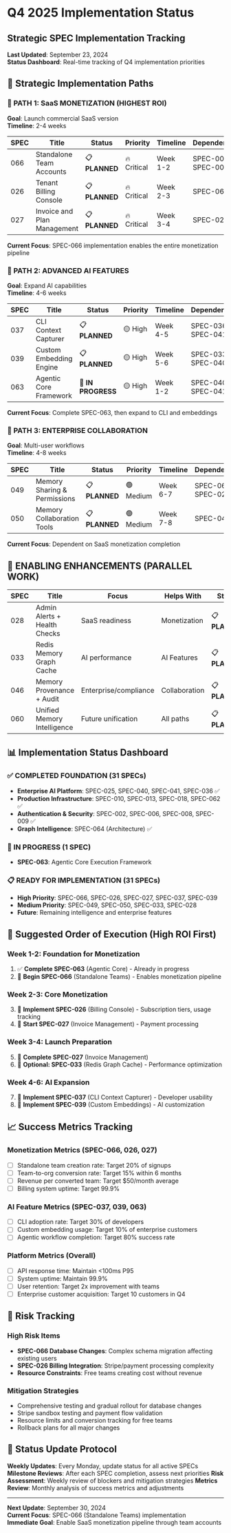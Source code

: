 # Q4 2025 Implementation Status
## Strategic SPEC Implementation Tracking

**Last Updated**: September 23, 2024  
**Status Dashboard**: Real-time tracking of Q4 implementation priorities

## 🎯 **Strategic Implementation Paths**

### **🏢 PATH 1: SaaS MONETIZATION (HIGHEST ROI)**
**Goal**: Launch commercial SaaS version  
**Timeline**: 2-4 weeks  

| SPEC | Title | Status | Priority | Timeline | Dependencies |
|------|-------|--------|----------|----------|--------------|
| 066 | Standalone Team Accounts | 📋 **PLANNED** | 🔥 Critical | Week 1-2 | SPEC-002, SPEC-007 |
| 026 | Tenant Billing Console | 📋 **PLANNED** | 🔥 Critical | Week 2-3 | SPEC-066 |
| 027 | Invoice and Plan Management | 📋 **PLANNED** | 🔥 Critical | Week 3-4 | SPEC-026 |

**Current Focus**: SPEC-066 implementation enables the entire monetization pipeline

### **🧠 PATH 2: ADVANCED AI FEATURES**
**Goal**: Expand AI capabilities  
**Timeline**: 4-6 weeks  

| SPEC | Title | Status | Priority | Timeline | Dependencies |
|------|-------|--------|----------|----------|--------------|
| 037 | CLI Context Capturer | 📋 **PLANNED** | 🟡 High | Week 4-5 | SPEC-036, SPEC-041 |
| 039 | Custom Embedding Engine | 📋 **PLANNED** | 🟡 High | Week 5-6 | SPEC-033, SPEC-040 |
| 063 | Agentic Core Framework | 🔄 **IN PROGRESS** | 🟡 High | Week 1-2 | SPEC-040, SPEC-041 |

**Current Focus**: Complete SPEC-063, then expand to CLI and embeddings

### **👥 PATH 3: ENTERPRISE COLLABORATION**
**Goal**: Multi-user workflows  
**Timeline**: 4-8 weeks  

| SPEC | Title | Status | Priority | Timeline | Dependencies |
|------|-------|--------|----------|----------|--------------|
| 049 | Memory Sharing & Permissions | 📋 **PLANNED** | 🟢 Medium | Week 6-7 | SPEC-066, SPEC-026 |
| 050 | Memory Collaboration Tools | 📋 **PLANNED** | 🟢 Medium | Week 7-8 | SPEC-049 |

**Current Focus**: Dependent on SaaS monetization completion

## 🔄 **ENABLING ENHANCEMENTS (PARALLEL WORK)**

| SPEC | Title | Focus | Helps With | Status |
|------|-------|-------|------------|--------|
| 028 | Admin Alerts + Health Checks | SaaS readiness | Monetization | 📋 **PLANNED** |
| 033 | Redis Memory Graph Cache | AI performance | AI Features | 📋 **PLANNED** |
| 046 | Memory Provenance + Audit | Enterprise/compliance | Collaboration | 📋 **PLANNED** |
| 060 | Unified Memory Intelligence | Future unification | All paths | 📋 **PLANNED** |

## 📊 **Implementation Status Dashboard**

### **✅ COMPLETED FOUNDATION (31 SPECs)**
- **Enterprise AI Platform**: SPEC-025, SPEC-040, SPEC-041, SPEC-036 ✅
- **Production Infrastructure**: SPEC-010, SPEC-013, SPEC-018, SPEC-062 ✅
- **Authentication & Security**: SPEC-002, SPEC-006, SPEC-008, SPEC-009 ✅
- **Graph Intelligence**: SPEC-064 (Architecture) ✅

### **🔄 IN PROGRESS (1 SPEC)**
- **SPEC-063**: Agentic Core Execution Framework

### **📋 READY FOR IMPLEMENTATION (31 SPECs)**
- **High Priority**: SPEC-066, SPEC-026, SPEC-027, SPEC-037, SPEC-039
- **Medium Priority**: SPEC-049, SPEC-050, SPEC-033, SPEC-028
- **Future**: Remaining intelligence and enterprise features

## 🎯 **Suggested Order of Execution (High ROI First)**

### **Week 1-2: Foundation for Monetization**
1. ✅ **Complete SPEC-063** (Agentic Core) - Already in progress
2. 🔄 **Begin SPEC-066** (Standalone Teams) - Enables monetization pipeline

### **Week 2-3: Core Monetization**
3. 🔄 **Implement SPEC-026** (Billing Console) - Subscription tiers, usage tracking
4. 🔄 **Start SPEC-027** (Invoice Management) - Payment processing

### **Week 3-4: Launch Preparation**
5. 🔄 **Complete SPEC-027** (Invoice Management)
6. 🔄 **Optional: SPEC-033** (Redis Graph Cache) - Performance optimization

### **Week 4-6: AI Expansion**
7. 🔄 **Implement SPEC-037** (CLI Context Capturer) - Developer usability
8. 🔄 **Implement SPEC-039** (Custom Embeddings) - AI customization

## 📈 **Success Metrics Tracking**

### **Monetization Metrics (SPEC-066, 026, 027)**
- [ ] Standalone team creation rate: Target 20% of signups
- [ ] Team-to-org conversion rate: Target 15% within 6 months
- [ ] Revenue per converted team: Target $50/month average
- [ ] Billing system uptime: Target 99.9%

### **AI Feature Metrics (SPEC-037, 039, 063)**
- [ ] CLI adoption rate: Target 30% of developers
- [ ] Custom embedding usage: Target 10% of enterprise customers
- [ ] Agentic workflow completion: Target 80% success rate

### **Platform Metrics (Overall)**
- [ ] API response time: Maintain <100ms P95
- [ ] System uptime: Maintain 99.9%
- [ ] User retention: Target 2x improvement with teams
- [ ] Enterprise customer acquisition: Target 10 customers in Q4

## 🚨 **Risk Tracking**

### **High Risk Items**
- **SPEC-066 Database Changes**: Complex schema migration affecting existing users
- **SPEC-026 Billing Integration**: Stripe/payment processing complexity
- **Resource Constraints**: Free teams creating cost without revenue

### **Mitigation Strategies**
- Comprehensive testing and gradual rollout for database changes
- Stripe sandbox testing and payment flow validation
- Resource limits and conversion tracking for free teams
- Rollback plans for all major changes

## 🔄 **Status Update Protocol**

**Weekly Updates**: Every Monday, update status for all active SPECs
**Milestone Reviews**: After each SPEC completion, assess next priorities
**Risk Assessment**: Weekly review of blockers and mitigation strategies
**Metrics Review**: Monthly analysis of success metrics and adjustments

---

**Next Update**: September 30, 2024  
**Current Focus**: SPEC-066 (Standalone Teams) implementation  
**Immediate Goal**: Enable SaaS monetization pipeline through team accounts
